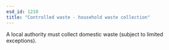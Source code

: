 ```yaml
---
esd_id: 1210
title: "Controlled waste - household waste collection"
---
```


A local authority must collect domestic waste (subject to limited exceptions).

